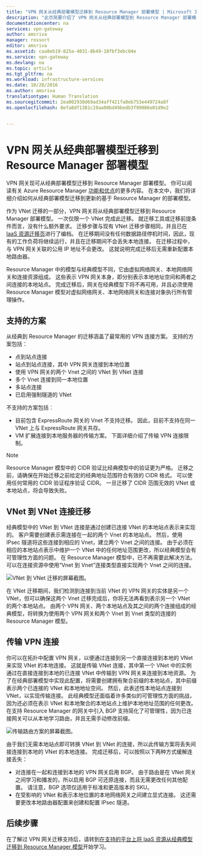 ```yaml
---
title: "VPN 网关从经典部署模型迁移到 Resource Manager 部署模型 | Microsoft 文档"
description: "此页简要介绍了 VPN 网关从经典部署模型到 Resource Manager 部署模型的迁移过程。"
documentationcenter: na
services: vpn-gateway
author: amsriva
manager: rossort
editor: amsriva
ms.assetid: caa8eb19-825a-4031-8b49-18fbf3ebc04e
ms.service: vpn-gateway
ms.devlang: na
ms.topic: article
ms.tgt_pltfrm: na
ms.workload: infrastructure-services
ms.date: 10/28/2016
ms.author: amsriva
translationtype: Human Translation
ms.sourcegitcommit: 2ea002938d69ad34aff421fa0eb753e449724a8f
ms.openlocfilehash: 8efa8df1381c19aa00bd49bedb3f99086e01d9e2


---
```

# <a name="vpn-gateway-classic-to-resource-manager-migration"></a>VPN 网关从经典部署模型迁移到 Resource Manager 部署模型
VPN 网关现可从经典部署模型迁移到 Resource Manager 部署模型。 你可以阅读有关 Azure Resource Manager [功能和优点](../azure-resource-manager/resource-group-overview.md)的更多内容。 在本文中，我们将详细介绍如何从经典部署模型迁移到更新的基于 Resource Manager 的部署模型。 

作为 VNet 迁移的一部分，VPN 网关将从经典部署模型迁移到 Resource Manager 部署模型。 一次仅限一个 VNet 完成此迁移。 就迁移工具或迁移前提条件而言，没有什么额外要求。 迁移步骤与现有 VNet 迁移步骤相同，并且已在 [IaaS 资源迁移页](../virtual-machines/virtual-machines-windows-ps-migration-classic-resource-manager.md)进行了编档。 在迁移期间没有任何数据路径停机时间，因此，现有的工作负荷将继续运行，并且在迁移期间不会丢失本地连接。 在迁移过程中，与 VPN 网关关联的公用 IP 地址不会更改。 这就说明完成迁移后无需重新配置本地路由器。  

Resource Manager 中的模型与经典模型不同，它由虚拟网络网关、本地网络网关和连接资源组成。 这些表示 VPN 网关本身，即分别表示本地地址空间和两者之间连接的本地站点。 完成迁移后，网关在经典模型下将不再可用，并且必须使用 Resource Manager 模型对虚拟网络网关、本地网络网关和连接对象执行所有管理操作。

## <a name="supported-scenarios"></a>支持的方案
从经典到 Resource Manager 的迁移涵盖了最常用的 VPN 连接方案。 支持的方案包括：

* 点到站点连接
* 站点到站点连接，其中 VPN 网关连接到本地位置
* 使用 VPN 网关的两个 Vnet 之间的 VNet 到 VNet 连接
* 多个 Vnet 连接到同一本地位置
* 多站点连接
* 已启用强制隧道的 VNet

不支持的方案包括︰  

* 目前包含 ExpressRoute 网关的 Vnet 不支持迁移。 因此，目前不支持在同一 VNet 上与 ExpressRoute 网关共存。
* VM 扩展连接到本地服务器的传输方案。 下面详细介绍了传输 VPN 连接限制。

> [!NOTE]
> Resource Manager 模型中的 CIDR 验证比经典模型中的验证更为严格。 迁移之前，请确保在开始迁移之前给定的经典地址范围符合有效的 CIDR 格式。 可以使用任何常用的 CIDR 验证程序验证 CIDR。 一旦迁移了 CIDR 范围无效的 VNet 或本地站点，将会导致失败。
> 
> 

## <a name="vnet-to-vnet-connectivity-migration"></a>VNet 到 VNet 连接迁移
经典模型中的 VNet 到 VNet 连接是通过创建已连接 VNet 的本地站点表示来实现的。 客户需要创建表示需连接在一起的两个 Vnet 的本地站点。 然后，使用 IPsec 隧道将这些连接到相应的 Vnet，建立两个 Vnet 之间的连接。 由于必须在相应的本地站点表示中维护一个 VNet 中的任何地址范围更改，所以经典模型会有可管理性方面的问题。 在 Resource Manager 模型中，已不再需要此解决方法。 可以在连接资源中使用“Vnet 到 Vnet”连接类型直接实现两个 Vnet 之间的连接。 

![VNet 到 VNet 迁移的屏幕截图。](./media/vpn-gateway-migration/migration1.png)

在 VNet 迁移期间，我们检测到连接到当前 VNet 的 VPN 网关的实体是另一个 VNet，但可以确保这两个 Vnet 迁移完成后，你将无法再看到表示另一个 VNet 的两个本地站点。 由两个 VPN 网关、两个本地站点及其之间的两个连接组成的经典模型，将转换为使用两个 VPN 网关和两个 Vnet 到 Vnet 类型的连接的 Resource Manager 模型。

## <a name="transit-vpn-connectivity"></a>传输 VPN 连接
你可以在拓扑中配置 VPN 网关，以便通过连接到另一个直接连接到本地的 VNet 来实现 VNet 的本地连接。 这就是传输 VNet 连接，其中第一个 VNet 中的实例通过在直接连接到本地的已连接 VNet 中传输到 VPN 网关来连接到本地资源。 为了在经典部署模型中实现此配置，将需要创建拥有聚合前缀的本地站点，其中前缀表示两个已连接的 VNet 和本地地址空间。 然后，此表述性本地站点连接到 VNet，以实现传输连接。 此经典模型还面临着许多类似的可管理性方面的挑战，因为还必须在表示 VNet 和本地聚合的本地站点上维护本地地址范围的任何更改。 在支持 Resource Manager 的网关中引入 BGP 支持简化了可管理性，因为已连接网关可以从本地学习路由，并且无需手动修改前缀。

![传输路由方案的屏幕截图。](./media/vpn-gateway-migration/migration2.png)

由于我们无需本地站点即可转换 VNet 到 VNet 的连接，所以此传输方案将丢失间接连接到本地的 VNet 的本地连接。 完成迁移后，可以按照以下两种方式缓解连接丢失： 

* 对连接在一起和连接到本地的 VPN 网关启用 BGP。 由于路由是在 VNet 网关之间学习和播发的，所以启用 BGP 可还原连接，而且无需更改任何其他配置。 请注意，BGP 选项仅适用于标准和更高版本的 SKU。
* 在受影响的 VNet 和表示本地位置的本地网络网关之间建立显式连接。 这还需要更改本地路由器配置来创建和配置 IPsec 隧道。

## <a name="next-steps"></a>后续步骤
在了解过 VPN 网关迁移支持后，请转到[在支持的平台上将 IaaS 资源从经典模型迁移到 Resource Manager 模型](../virtual-machines/virtual-machines-windows-ps-migration-classic-resource-manager.md)开始学习。




<!--HONumber=Nov16_HO3-->



